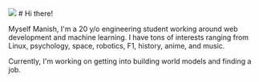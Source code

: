 <img src="https://emojis.slackmojis.com/emojis/images/1621024394/39092/cat-roll.gif?1621024394" />
# Hi there!

Myself Manish, I'm a 20 y/o engineering student working around web development and machine learning. I have tons of interests ranging from Linux, psychology, space, robotics, F1, history, anime, and music.

Currently, I'm working on getting into building world models and finding a job.
